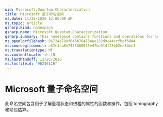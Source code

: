 ```yaml
---
uid: Microsoft.Quantum.Characterization
title: Microsoft 量子命名空间
ms.date: 11/25/2020 12:00:00 AM
ms.topic: article
qsharp.kind: namespace
qsharp.name: Microsoft.Quantum.Characterization
qsharp.summary: This namespace contains functions and operations for learning properties of quantum states and processes, including tomography and phase estimation.
ms.openlocfilehash: 96724a788f045b76473aee138d9c44ccfbef5d44
ms.sourcegitcommit: a87c1aa8e7453360025e47ba614f25b02ea84ec3
ms.translationtype: MT
ms.contentlocale: zh-CN
ms.lasthandoff: 11/26/2020
ms.locfileid: "96216126"
---
```

# <a name="microsoftquantumcharacterization-namespace"></a>Microsoft 量子命名空间

此命名空间包含用于了解量程状态和进程的属性的函数和操作，包括 tomography 和阶段估算。

